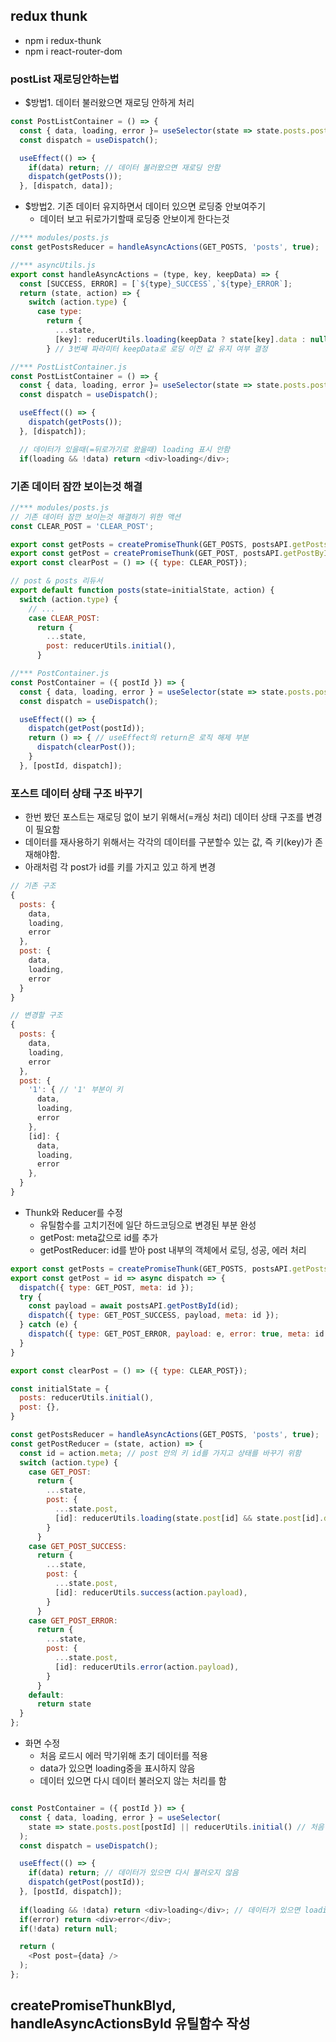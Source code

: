 ## redux thunk
- npm i redux-thunk
- npm i react-router-dom

### postList 재로딩안하는법
- $방법1. 데이터 불러왔으면 재로딩 안하게 처리

```javascript
const PostListContainer = () => {
  const { data, loading, error }= useSelector(state => state.posts.posts);
  const dispatch = useDispatch();

  useEffect(() => {
    if(data) return; // 데이터 불러왔으면 재로딩 안함
    dispatch(getPosts());
  }, [dispatch, data]);
```

- $방법2. 기존 데이터 유지하면서 데이터 있으면 로딩중 안보여주기 
  - 데이터 보고 뒤로가기할때 로딩중 안보이게 한다는것

```javascript
//*** modules/posts.js
const getPostsReducer = handleAsyncActions(GET_POSTS, 'posts', true);

//*** asyncUtils.js
export const handleAsyncActions = (type, key, keepData) => {
  const [SUCCESS, ERROR] = [`${type}_SUCCESS`,`${type}_ERROR`];
  return (state, action) => {
    switch (action.type) {
      case type:
        return {
          ...state,
          [key]: reducerUtils.loading(keepData ? state[key].data : null), 
        } // 3번째 파라미터 keepData로 로딩 이전 값 유지 여부 결정

//*** PostListContainer.js
const PostListContainer = () => {
  const { data, loading, error }= useSelector(state => state.posts.posts);
  const dispatch = useDispatch();

  useEffect(() => {
    dispatch(getPosts());
  }, [dispatch]);

  // 데이터가 있을때(=뒤로가기로 왔을때) loading 표시 안함
  if(loading && !data) return <div>loading</div>;
```

### 기존 데이터 잠깐 보이는것 해결

```javascript
//*** modules/posts.js
// 기존 데이터 잠깐 보이는것 해결하기 위한 액션
const CLEAR_POST = 'CLEAR_POST';

export const getPosts = createPromiseThunk(GET_POSTS, postsAPI.getPosts);
export const getPost = createPromiseThunk(GET_POST, postsAPI.getPostById);
export const clearPost = () => ({ type: CLEAR_POST});

// post & posts 리듀서
export default function posts(state=initialState, action) {
  switch (action.type) {
    // ...
    case CLEAR_POST:
      return {
        ...state,
        post: reducerUtils.initial(),
      }

//*** PostContainer.js
const PostContainer = ({ postId }) => {
  const { data, loading, error } = useSelector(state => state.posts.post)
  const dispatch = useDispatch();

  useEffect(() => {
    dispatch(getPost(postId));
    return () => { // useEffect의 return은 로직 해제 부분
      dispatch(clearPost());
    }
  }, [postId, dispatch]);
```

### 포스트 데이터 상태 구조 바꾸기
- 한번 봤던 포스트는 재로딩 없이 보기 위해서(=캐싱 처리) 데이터 상태 구조를 변경이 필요함
- 데이터를 재사용하기 위해서는 각각의 데이터를 구분할수 있는 값, 즉 키(key)가 존재해야함.
- 아래처럼 각 post가 id를 키를 가지고 있고 하게 변경

```javascript
// 기존 구조
{
  posts: {
    data,
    loading,
    error
  },
  post: {
    data,
    loading,
    error
  }
}

// 변경할 구조
{
  posts: {
    data,
    loading,
    error
  },
  post: {
    '1': { // '1' 부분이 키
      data,
      loading,
      error
    },
    [id]: {
      data,
      loading,
      error
    },
  }
}
```

- Thunk와 Reducer를 수정
  - 유틸함수를 고치기전에 일단 하드코딩으로 변경된 부분 완성
  - getPost: meta값으로 id를 추가
  - getPostReducer: id를 받아 post 내부의 객체에서 로딩, 성공, 에러 처리

```javascript
export const getPosts = createPromiseThunk(GET_POSTS, postsAPI.getPosts);
export const getPost = id => async dispatch => {
  dispatch({ type: GET_POST, meta: id });
  try {
    const payload = await postsAPI.getPostById(id);
    dispatch({ type: GET_POST_SUCCESS, payload, meta: id });
  } catch (e) {
    dispatch({ type: GET_POST_ERROR, payload: e, error: true, meta: id });
  }
}

export const clearPost = () => ({ type: CLEAR_POST});

const initialState = {
  posts: reducerUtils.initial(),
  post: {},
}

const getPostsReducer = handleAsyncActions(GET_POSTS, 'posts', true);
const getPostReducer = (state, action) => {
  const id = action.meta; // post 안의 키 id를 가지고 상태를 바꾸기 위함
  switch (action.type) {
    case GET_POST:
      return {
        ...state,
        post: {
          ...state.post,
          [id]: reducerUtils.loading(state.post[id] && state.post[id].data), // && -> 처음 데이터가 없을때 방어코딩
        }
      }
    case GET_POST_SUCCESS:
      return {
        ...state,
        post: {
          ...state.post,
          [id]: reducerUtils.success(action.payload),
        }
      }
    case GET_POST_ERROR:
      return {
        ...state,
        post: {
          ...state.post,
          [id]: reducerUtils.error(action.payload),
        }
      }
    default:
      return state
  }
};
```

- 화면 수정
  - 처음 로드시 에러 막기위해 초기 데이터를 적용
  - data가 있으면 loading중을 표시하지 않음
  - 데이터 있으면 다시 데이터 불러오지 않는 처리를 함

```javascript

const PostContainer = ({ postId }) => {
  const { data, loading, error } = useSelector(
    state => state.posts.post[postId] || reducerUtils.initial() // 처음 로드시 에러 막기위해 초기 데이터를 적용
  );
  const dispatch = useDispatch();

  useEffect(() => {
    if(data) return; // 데이터가 있으면 다시 불러오지 않음
    dispatch(getPost(postId));
  }, [postId, dispatch]);
  
  if(loading && !data) return <div>loading</div>; // 데이터가 있으면 loading중을 표시하지 않음
  if(error) return <div>error</div>;
  if(!data) return null;

  return (
    <Post post={data} />
  );
};
```

## createPromiseThunkBlyd, handleAsyncActionsByld 유틸함수 작성

```javascript

```

```javascript

```

```javascript

```
